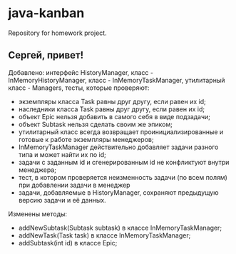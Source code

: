 # java-kanban
Repository for homework project.

## Сергей, привет!

Добавлено: интерфейс HistoryManager, класс - InMemoryHistoryManager, класс - InMemoryTaskManager, утилитарный класс - Managers,
тесты, которые проверяют:
- экземпляры класса Task равны друг другу, если равен их id;
- наследники класса Task равны друг другу, если равен их id;
- объект Epic нельзя добавить в самого себя в виде подзадачи;
- объект Subtask нельзя сделать своим же эпиком;
- утилитарный класс всегда возвращает проинициализированные и готовые к работе экземпляры менеджеров;
- InMemoryTaskManager действительно добавляет задачи разного типа и может найти их по id;
- задачи с заданным id и сгенерированным id не конфликтуют внутри менеджера;
- тест, в котором проверяется неизменность задачи (по всем полям) при добавлении задачи в менеджер
- задачи, добавляемые в HistoryManager, сохраняют предыдущую версию задачи и её данных.

Изменены методы:
- addNewSubtask(Subtask subtask) в классе InMemoryTaskManager;
- addNewTask(Task task) в классе InMemoryTaskManager;
- addSubtask(int id) в классе Epic;




